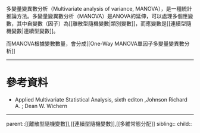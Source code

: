 多變量變異數分析（Multivariate analysis of variance, MANOVA），是一種統計推論方法。多變量變異數分析（MANOVA）是ANOVA的延伸，可以處理多個應變數，其中自變數（因子）為[[離散型隨機變數|類別變數]]，而應變數是[[連續型隨機變數|連續型變數]]。

而MANOVA根據變數數量，會分成[[One-Way MANOVA單因子多變量變異數分析]]
- - -
# 參考資料
- Applied Multivariate Statistical Analysis, sixth editon ,Johnson Richard A. ;  Dean W. Wichern
- - -
parent::[[離散型隨機變數]],[[連續型隨機變數]],[[多維常態分配]]
sibling::
child::